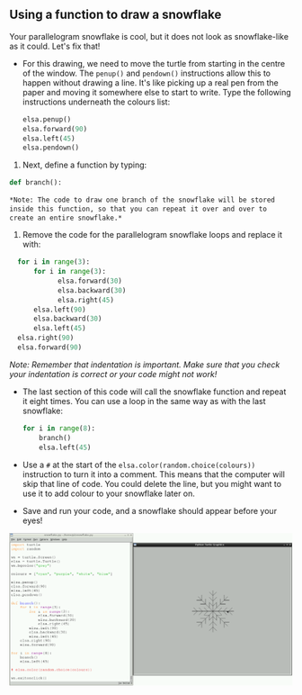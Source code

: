 ## Using a function to draw a snowflake

Your parallelogram snowflake is cool, but it does not look as snowflake-like as it could. Let's fix that!

- For this drawing, we need to move the turtle from starting in the centre of the window. The `penup()` and `pendown()` instructions allow this to happen without drawing a line. It's like picking up a real pen from the paper and moving it somewhere else to start to write. Type the following instructions underneath the colours list:

  ```python
  elsa.penup()
  elsa.forward(90)
  elsa.left(45)
  elsa.pendown()
  ```
  
 1. Next, define a function by typing: 
 
  ```python
  def branch():
  ```
  
    *Note: The code to draw one branch of the snowflake will be stored inside this function, so that you can repeat it over and over to create an entire snowflake.*
  
  1. Remove the code for the parallelogram snowflake loops and replace it with:
  
  ```python
    for i in range(3):
        for i in range(3):
              elsa.forward(30)
              elsa.backward(30)
              elsa.right(45)
        elsa.left(90)
        elsa.backward(30)
        elsa.left(45)
    elsa.right(90)
    elsa.forward(90)
  ```
  
  *Note: Remember that indentation is important. Make sure that you check your indentation is correct or your code might not work!*

- The last section of this code will call the snowflake function and repeat it eight times. You can use a loop in the same way as with the last snowflake:

  ```python
  for i in range(8):
      branch()
      elsa.left(45)
  ```    

- Use a `#` at the start of the `elsa.color(random.choice(colours))` instruction to turn it into a comment. This means that the computer will skip that line of code. You could delete the line, but you might want to use it to add colour to your snowflake later on.

- Save and run your code, and a snowflake should appear before your eyes! 

![](images/snowflake2.png)

